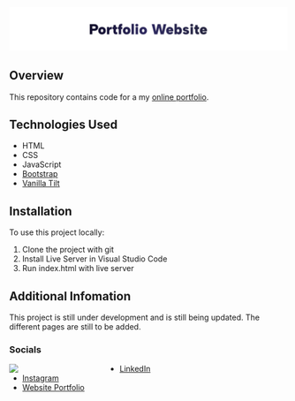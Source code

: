 <img src="./portfolio website.png" alt="portfolio website">

## Overview

This repository contains code for a my [online portfolio](www.someprofoundname.com). 

## Technologies Used

- HTML
- CSS
- JavaScript
- [Bootstrap](https://getbootstrap.com/)
- [Vanilla Tilt](https://micku7zu.github.io/vanilla-tilt.js/)

## Installation

To use this project locally:

1. Clone the project with git
2. Install Live Server in Visual Studio Code
3. Run index.html with live server

## Additional Infomation

This project is still under development and is still being updated.
The different pages are still to be added.

### Socials 

<img align="left" src="./ME-pf.gif" width="200">

- [LinkedIn](https://www.linkedin.com/in/collinscomondi/) <br>
- [Instagram](https://www.instagram.com/someprofoundname/) <br>
- [Website Portfolio](https://www.someprofoundname.com)
